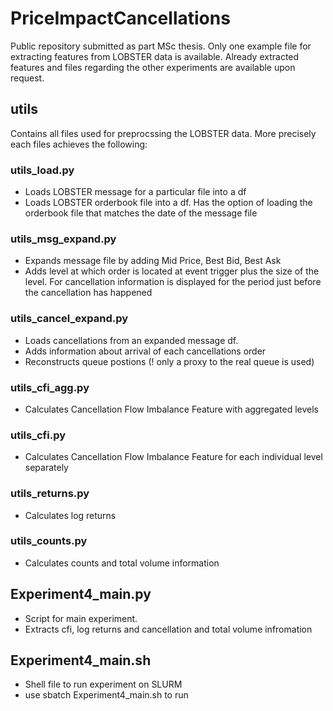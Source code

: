 # PriceImpactCancellations
Public repository submitted as part MSc thesis. Only one example file for extracting features from LOBSTER data is available. Already extracted features and files regarding the other experiments are available upon request.

## utils
Contains all files used for preprocssing the LOBSTER data. More precisely each files achieves the following:
### utils_load.py
  - Loads LOBSTER message for a particular file into a df
  - Loads LOBSTER orderbook file into a df. Has the option of loading the orderbook file that matches the date of the message file
  
### utils_msg_expand.py
  - Expands message file by adding Mid Price, Best Bid, Best Ask
  - Adds level at which order is located at event trigger plus the size of the level. For cancellation information is displayed for the period just before the cancellation has happened

### utils_cancel_expand.py
  - Loads cancellations from an expanded message df. 
  - Adds information about arrival of each cancellations order
  - Reconstructs queue postions (! only a proxy to the real queue is used)

### utils_cfi_agg.py
  - Calculates Cancellation Flow Imbalance Feature with aggregated levels

### utils_cfi.py
  - Calculates Cancellation Flow Imbalance Feature for each individual level separately

### utils_returns.py
  - Calculates log returns

### utils_counts.py
  - Calculates counts and total volume information 

## Experiment4_main.py
  - Script for main experiment. 
  - Extracts cfi, log returns and cancellation and total volume infromation

## Experiment4_main.sh
  - Shell file to run experiment on SLURM
  - use sbatch Experiment4_main.sh to run
  
